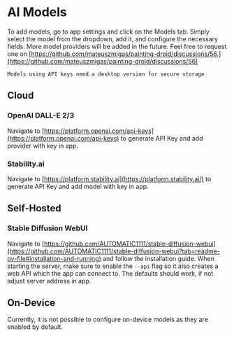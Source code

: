 # AI Models

To add models, go to app settings and click on the Models tab. Simply select the model from the dropdown, add it, and configure the necessary fields. More model providers will be added in the future. Feel free to request one on [https://github.com/mateuszmigas/painting-droid/discussions/56.](https://github.com/mateuszmigas/painting-droid/discussions/56)

```
Models using API keys need a desktop version for secure storage
```

## Cloud

### OpenAI DALL-E 2/3

Navigate to [https://platform.openai.com/api-keys](https://platform.openai.com/api-keys) to generate API Key and add provider with key in app.

### Stability.ai

Navigate to [https://platform.stability.ai](https://platform.stability.ai/) to generate API Key and add model with key in app.

## Self-Hosted

### Stable Diffusion WebUI

Navigate to [https://github.com/AUTOMATIC1111/stable-diffusion-webui](https://github.com/AUTOMATIC1111/stable-diffusion-webui?tab=readme-ov-file#installation-and-running) and follow the installation guide. When starting the server, make sure to enable the `--api` flag so it also creates a web API which the app can connect to. The defaults should work, if not adjust server address in app.

## On-Device

Currently, it is not possible to configure on-device models as they are enabled by default.
